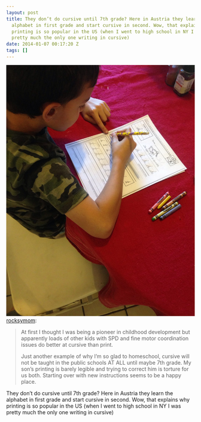 ```yaml
---
layout: post
title: They don’t do cursive until 7th grade? Here in Austria they learn the
  alphabet in first grade and start cursive in second. Wow, that explains why
  printing is so popular in the US (when I went to high school in NY I was
  pretty much the only one writing in cursive)
date: 2014-01-07 00:17:20 Z
tags: []
---
```

![](/media/2014/01/72493136974.jpg)
[rocksymom](http://rocksymom.tumblr.com/post/72492719482/at-first-i-thought-i-was-being-a-pioneer-in):

> At first I thought I was being a pioneer in childhood development but apparently loads of other kids with SPD and fine motor coordination issues do better at cursive than print.
> 
> Just another example of why I’m so glad to homeschool, cursive will not be taught in the public schools AT ALL until maybe 7th grade. My son’s printing is barely legible and trying to correct him is torture for us both. Starting over with new instructions seems to be a happy place.

They don’t do cursive until 7th grade? Here in Austria they learn the alphabet in first grade and start cursive in second. Wow, that explains why printing is so popular in the US (when I went to high school in NY I was pretty much the only one writing in cursive)
